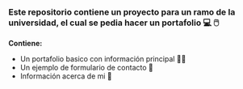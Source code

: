### Este repositorio contiene un proyecto para un ramo de la universidad, el cual se pedia hacer un portafolio 💻 🖱️

**Contiene:**

- Un portafolio basico con información principal 🙎‍♂️
- Un ejemplo de formulario de contacto 📩
- Información acerca de mi 🤔